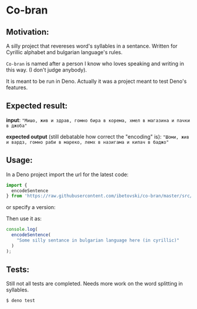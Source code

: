 # Co-bran

## Motivation:
A silly project that revereses word's syllables in a sentance. Written for Cyrillic alphabet and bulgarian language's rules.

`Co-bran` is named after a person I know who loves speaking and writing in this way. (I don't judge anybody).

It is meant to be run in Deno. Actually it was a project meant to test Deno's features.

## Expected result:

**input**: `"Мишо, жив и здрав, гомно бира в корема, хмел в магазина и пачки в джоба"`

**expected output** (still debatable how correct the "encoding" is): `"Шоми, жив и вардз, гомно раби в мареко, лемх в назигама и кипач в баджо"`

## Usage:

In a Deno project import the url for the latest code:

```js
import {
  encodeSentence
} from 'https://raw.githubusercontent.com/ibetovski/co-bran/master/src/sentence.js'
```

or specify a version:

Then use it as:

```js
console.log(
  encodeSentence(
    "Some silly sentance in bulgarian language here (in cyrillic)"
  )
);
```

## Tests:

Still not all tests are completed. Needs more work on the word splitting in syllables.

```bash
$ deno test
```

